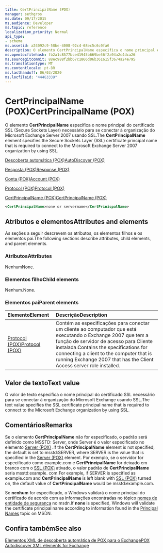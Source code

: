 ```yaml
---
title: CertPrincipalName (POX)
manager: sethgros
ms.date: 09/17/2015
ms.audience: Developer
ms.topic: reference
localization_priority: Normal
api_type:
- schema
ms.assetid: a24092c9-58be-4008-92c4-68ec5c6c0fa6
description: O elemento CertPrincipalName especifica o nome principal do certificado SSL (Secure Sockets Layer) necessário para se conectar à organização do Microsoft Exchange Server 2007 usando SSL.
ms.openlocfilehash: fb2a1c8577bce41945b669be56f2a94a2c4dca26
ms.sourcegitcommit: 88ec988f2bb67c1866d06b361615f3674a24e795
ms.translationtype: MT
ms.contentlocale: pt-BR
ms.lasthandoff: 06/03/2020
ms.locfileid: "44463339"
---
```

# <a name="certprincipalname-pox"></a><span data-ttu-id="8c21f-103">CertPrincipalName (POX)</span><span class="sxs-lookup"><span data-stu-id="8c21f-103">CertPrincipalName (POX)</span></span>

<span data-ttu-id="8c21f-104">O elemento **CertPrincipalName** especifica o nome principal do certificado SSL (Secure Sockets Layer) necessário para se conectar à organização do Microsoft Exchange Server 2007 usando SSL.</span><span class="sxs-lookup"><span data-stu-id="8c21f-104">The **CertPrincipalName** element specifies the Secure Sockets Layer (SSL) certificate principal name that is required to connect to the Microsoft Exchange Server 2007 organization by using SSL.</span></span> 
  
[<span data-ttu-id="8c21f-105">Descoberta automática (POX)</span><span class="sxs-lookup"><span data-stu-id="8c21f-105">AutoDiscover (POX)</span></span>](autodiscover-pox.md)
  
[<span data-ttu-id="8c21f-106">Resposta (POX)</span><span class="sxs-lookup"><span data-stu-id="8c21f-106">Response (POX)</span></span>](response-pox.md)
  
[<span data-ttu-id="8c21f-107">Conta (POX)</span><span class="sxs-lookup"><span data-stu-id="8c21f-107">Account (POX)</span></span>](account-pox.md)
  
[<span data-ttu-id="8c21f-108">Protocol (POX)</span><span class="sxs-lookup"><span data-stu-id="8c21f-108">Protocol (POX)</span></span>](protocol-pox.md)
  
[<span data-ttu-id="8c21f-109">CertPrincipalName (POX)</span><span class="sxs-lookup"><span data-stu-id="8c21f-109">CertPrincipalName (POX)</span></span>](certprincipalname-pox.md)
  
```xml
<CertPrincipalName>none or servername</CertPrinicpalName>
```

## <a name="attributes-and-elements"></a><span data-ttu-id="8c21f-110">Atributos e elementos</span><span class="sxs-lookup"><span data-stu-id="8c21f-110">Attributes and elements</span></span>

<span data-ttu-id="8c21f-111">As seções a seguir descrevem os atributos, os elementos filhos e os elementos pai.</span><span class="sxs-lookup"><span data-stu-id="8c21f-111">The following sections describe attributes, child elements, and parent elements.</span></span>
  
### <a name="attributes"></a><span data-ttu-id="8c21f-112">Atributos</span><span class="sxs-lookup"><span data-stu-id="8c21f-112">Attributes</span></span>

<span data-ttu-id="8c21f-113">Nenhum</span><span class="sxs-lookup"><span data-stu-id="8c21f-113">None.</span></span>
  
### <a name="child-elements"></a><span data-ttu-id="8c21f-114">Elementos filho</span><span class="sxs-lookup"><span data-stu-id="8c21f-114">Child elements</span></span>

<span data-ttu-id="8c21f-115">Nenhum.</span><span class="sxs-lookup"><span data-stu-id="8c21f-115">None.</span></span>
  
### <a name="parent-elements"></a><span data-ttu-id="8c21f-116">Elementos pai</span><span class="sxs-lookup"><span data-stu-id="8c21f-116">Parent elements</span></span>

|<span data-ttu-id="8c21f-117">**Elemento**</span><span class="sxs-lookup"><span data-stu-id="8c21f-117">**Element**</span></span>|<span data-ttu-id="8c21f-118">**Descrição**</span><span class="sxs-lookup"><span data-stu-id="8c21f-118">**Description**</span></span>|
|:-----|:-----|
|[<span data-ttu-id="8c21f-119">Protocol (POX)</span><span class="sxs-lookup"><span data-stu-id="8c21f-119">Protocol (POX)</span></span>](protocol-pox.md) <br/> |<span data-ttu-id="8c21f-120">Contém as especificações para conectar um cliente ao computador que está executando o Exchange 2007 que tem a função de servidor de acesso para Cliente instalada.</span><span class="sxs-lookup"><span data-stu-id="8c21f-120">Contains the specifications for connecting a client to the computer that is running Exchange 2007 that has the Client Access server role installed.</span></span>  <br/> |
   
## <a name="text-value"></a><span data-ttu-id="8c21f-121">Valor de texto</span><span class="sxs-lookup"><span data-stu-id="8c21f-121">Text value</span></span>

<span data-ttu-id="8c21f-122">O valor de texto especifica o nome principal do certificado SSL necessário para se conectar à organização do Microsoft Exchange usando SSL.</span><span class="sxs-lookup"><span data-stu-id="8c21f-122">The text value specifies the SSL certificate principal name that is required to connect to the Microsoft Exchange organization by using SSL.</span></span>
  
## <a name="remarks"></a><span data-ttu-id="8c21f-123">Comentários</span><span class="sxs-lookup"><span data-stu-id="8c21f-123">Remarks</span></span>

<span data-ttu-id="8c21f-124">Se o elemento **CertPrincipalName** não for especificado, o padrão será definido como MSSTD: Server, onde Server é o valor especificado no elemento [Server (POX)](server-pox.md) .</span><span class="sxs-lookup"><span data-stu-id="8c21f-124">If the **CertPrincipalName** element is not specified, the default is set to msstd:SERVER, where SERVER is the value that is specified in the [Server (POX)](server-pox.md) element.</span></span> <span data-ttu-id="8c21f-125">Por exemplo, se o servidor for especificado como example.com e **CertPrincipalName** for deixado em branco com o [SSL (POX)](ssl-pox.md) ativado, o valor padrão de **CertPrincipalName** seria msstd:example. com.</span><span class="sxs-lookup"><span data-stu-id="8c21f-125">For example, if SERVER is specified as example.com and **CertPrincipalName** is left blank with [SSL (POX)](ssl-pox.md) turned on, the default value of **CertPrincipalName** would be msstd:example.com.</span></span> 
  
<span data-ttu-id="8c21f-126">Se **nenhum** for especificado, o Windows validará o nome principal do certificado de acordo com as informações encontradas no tópico [nomes de entidade de segurança](https://go.microsoft.com/fwlink/?LinkId=93417) no msdn.</span><span class="sxs-lookup"><span data-stu-id="8c21f-126">If **none** is specified, Windows will validate the certificate principal name according to information found in the [Principal Names](https://go.microsoft.com/fwlink/?LinkId=93417) topic on MSDN.</span></span> 
  
## <a name="see-also"></a><span data-ttu-id="8c21f-127">Confira também</span><span class="sxs-lookup"><span data-stu-id="8c21f-127">See also</span></span>



[<span data-ttu-id="8c21f-128">Elementos XML de descoberta automática de POX para o Exchange</span><span class="sxs-lookup"><span data-stu-id="8c21f-128">POX Autodiscover XML elements for Exchange</span></span>](pox-autodiscover-xml-elements-for-exchange.md)

